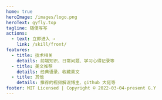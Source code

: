 ```yaml
---
home: true
heroImage: /images/logo.png
heroText: gyfly.top
tagline: 随便写写
actions:
  - text: 立即进入 →
    link: /skill/front/
features:
  - title: 技术相关
    details: 前端知识、日常问题、学习心得记录等
  - title: 美文推荐
    details: 经典语录、收藏美文
  - title: 其他
    details: 推荐的视频解说博主、github 大佬等
footer: MIT Licensed | Copyright © 2022-03-04-present G.Y
---
```


